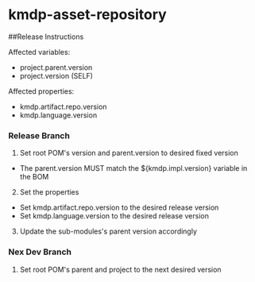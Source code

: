 # kmdp-asset-repository
##Release Instructions

Affected variables:
* project.parent.version
* project.version (SELF)

Affected properties:
* kmdp.artifact.repo.version
* kmdp.language.version


### Release Branch
1. Set root POM's version and parent.version to desired fixed version
  * The parent.version MUST match the ${kmdp.impl.version} variable in the BOM
2. Set the properties
  * Set kmdp.artifact.repo.version to the desired release version
  * Set kmdp.language.version to the desired release version
3. Update the sub-modules's parent version accordingly 

### Nex Dev Branch
1. Set root POM's parent and project to the next desired version
